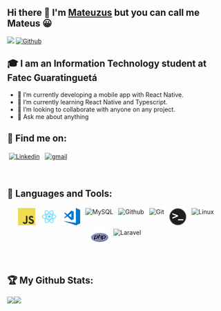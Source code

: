 ## Hi there 👋 I'm [Mateuzus][website] but you can call me Mateus 😀
![](https://visitor-badge.laobi.icu/badge?page_id=mateuzus.CharalambosIoannou) [![Github](https://img.shields.io/github/followers/mateuzus?label=Followers&logo=Github)](https://github.com/mateuzus)




## 🎓 I am an Information Technology student at Fatec Guaratinguetá

- 🔭 I’m currently developing a mobile app with React Native.
- 🌱 I’m currently learning React Native and Typescript.
- 👯 I’m looking to collaborate with anyone on any project.
- 💬 Ask me about anything

## :email: Find me on:

<!--
[<img align="left" alt="CharalambosIoannou" width="40px" src="https://raw.githubusercontent.com/iconic/open-iconic/master/svg/globe.svg" />][website]
[<img align="left" alt="CharalambosIoannou | LinkedIn" width="40px" src="https://cdn.jsdelivr.net/npm/simple-icons@v3/icons/linkedin.svg" />][linkedin]
[<img align="left" alt="CharalambosIoannou | Mail" width="40px" src="https://cdn.jsdelivr.net/npm/simple-icons@v3/icons/gmail.svg" />][mail]
-->

<p align="center">

 <a href="https://www.linkedin.com/in/mateusmarcelino" target="_blank" rel="noopener noreferrer"> <img src="https://cdn.icon-icons.com/icons2/1099/PNG/512/1485482199-linkedin_78667.png" alt="Linkedin" height="40" style="vertical-align:top; margin:4px"></a>
 <a href="mailto:mateusdsmarcelino@gmail.com"> <img src="https://cdn.icon-icons.com/icons2/2631/PNG/512/gmail_new_logo_icon_159149.png" alt="gmail" height="50" style="vertical-align:top; margin:4px"></a> 
  
</p>

<br />


## 🧰 Languages and Tools:
<p align="center">
<img src="https://raw.githubusercontent.com/github/explore/80688e429a7d4ef2fca1e82350fe8e3517d3494d/topics/javascript/javascript.png" alt="Javascript" height="40" style="vertical-align:top; margin:4px">
 
 <img src="https://raw.githubusercontent.com/github/explore/80688e429a7d4ef2fca1e82350fe8e3517d3494d/topics/react/react.png" alt="React" height="40" style="vertical-align:top; margin:4px" alt="Windows" height="40" style="vertical-align:top; margin:4px">
 
<img src="https://raw.githubusercontent.com/github/explore/80688e429a7d4ef2fca1e82350fe8e3517d3494d/topics/visual-studio-code/visual-studio-code.png" alt="VS Code" height="40" style="vertical-align:top; margin:4px">
 
<img src="https://logodownload.org/wp-content/uploads/2016/10/mysql-logo-6.png" alt="MySQL" height="40" style="vertical-align:top; margin:4px">
 
<img src="https://cdn.icon-icons.com/icons2/2749/PNG/512/github_apps_platform_icon_176077.png" alt="Github" height="40" style="vertical-align:top; margin:4px">
 
<img src="https://cdn.icon-icons.com/icons2/1381/PNG/512/git_93585.png" alt="Git" height="40" style="vertical-align:top; margin:4px">
 
<img src="https://raw.githubusercontent.com/github/explore/80688e429a7d4ef2fca1e82350fe8e3517d3494d/topics/terminal/terminal.png" alt="Terminal" height="40" style="vertical-align:top; margin:4px">
 
<img src="https://image.flaticon.com/icons/png/512/226/226772.png" alt="Linux" height="40" style="vertical-align:top; margin:4px" alt="Windows" height="40" style="vertical-align:top; margin:4px">

<img src="https://raw.githubusercontent.com/github/explore/80688e429a7d4ef2fca1e82350fe8e3517d3494d/topics/php/php.png" alt="Php" height="40" style="vertical-align:top; margin:4px" alt="Windows" height="40" style="vertical-align:top; margin:4px">
 
 <img src="https://cdn.icon-icons.com/icons2/2699/PNG/512/laravel_logo_icon_170314.png" alt="Laravel" height="40" style="vertical-align:top; margin:4px" alt="Windows" height="40" style="vertical-align:top; margin:4px">
</p>

<br />



## :trophy: My Github Stats:

<!--
![GitHub stats](https://readme-stats-cfgj2cxdy.vercel.app/api?username=CharalambosIoannou&count_private=true&show_icons=true&theme=tokyonight)
![Top Langs](https://readme-stats-cfgj2cxdy.vercel.app/api/top-langs/?username=CharalambosIoannou&hide=php&theme=tokyonight)
-->
<div>
<a href="https://readme-stats-cfgj2cxdy.vercel.app/api?username=mateuzus&count_private=true&show_icons=true&theme=tokyonight">
  <img  align="left" src="https://readme-stats-cfgj2cxdy.vercel.app/api?username=mateuzus&count_private=true&show_icons=true&theme=tokyonight" />
</a>
<a href="https://github-readme-stats.vercel.app/api/top-langs/?username=mateuzus&langs_count=8">
  <img align="left" src="https://github-readme-stats.vercel.app/api/top-langs/?username=mateuzus&langs_count=8" />
</a>
</div>



[website]: https://mateuzus.github.io/
[linkedin]: https://linkedin.com/in/mateusdsmarcelino
[mail]: mailto:mateusdsmarcelino@gmail.com




